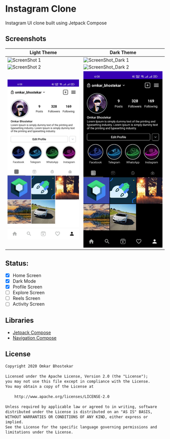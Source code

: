 # Instagram Clone
Instagram UI clone built using Jetpack Compose

## Screenshots
Light Theme | Dark Theme
-- | --
![ScreenShot 1](screenshots/screenshot_1.jpg)|![ScreenShot_Dark 1](screenshots/dark_1.jpg)
![ScreenShot 2](screenshots/screenshot_2.jpg)|![ScreenShot_Dark 2](screenshots/dark_2.jpg)
![ScreenShot Profile_Light](screenshots/profile_light.jpg)|![ScreenShot_Profile_Dark](screenshots/profile_dark.jpg)


## Status: 
- [x] Home Screen
- [x] Dark Mode 
- [x] Profile Screen
- [ ] Explore Screen
- [ ] Reels Screen
- [ ] Activity Screen

## Libraries
* [Jetpack Compose](https://developer.android.com/jetpack/compose)
* [Navigation Compose](https://developer.android.com/jetpack/compose/navigation)

## License
```
Copyright 2020 Omkar Bhostekar

Licensed under the Apache License, Version 2.0 (the "License");
you may not use this file except in compliance with the License.
You may obtain a copy of the License at

    http://www.apache.org/licenses/LICENSE-2.0

Unless required by applicable law or agreed to in writing, software
distributed under the License is distributed on an "AS IS" BASIS,
WITHOUT WARRANTIES OR CONDITIONS OF ANY KIND, either express or implied.
See the License for the specific language governing permissions and
limitations under the License.
```
